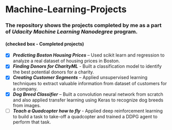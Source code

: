 # Machine-Learning-Projects
### The repository shows the projects completed by me as a part of *Udacity Machine Learning Nanodegree* program.
#### (checked box - Completed projects) 

- [X] **_Predicting Boston Housing Prices_** – Used scikit learn and regression to analyze a real dataset of housing prices in Boston.
- [X] **_Finding Donors for CharityML_** - Built a classification model to identify the best potential donors for a charity.
- [X] **_Creating Customer Segments_** – Applied unsupervised learning techniques to extract valuable information from dataset of customers for a company.
- [X] **_Dog Breed Classifier_** – Built a convolution neural network from scratch and also applied transfer learning using Keras to recognize dog breeds from images. 
- [ ] **_Teach a Quadcopter how to fly_** -  Applied deep reinforcement learning to build a task to take-off a quadcopter and trained a DDPG agent to perform that task. 

